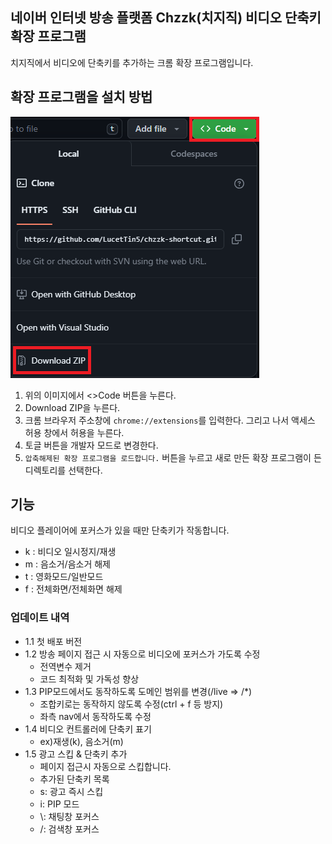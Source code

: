## 네이버 인터넷 방송 플랫폼 Chzzk(치지직) 비디오 단축키 확장 프로그램
치지직에서 비디오에 단축키를 추가하는 크롬 확장 프로그램입니다.

## 확장 프로그램을 설치 방법
![image](img_guide_1.png)
1. 위의 이미지에서 <>Code 버튼을 누른다.
2. Download ZIP을 누른다.
3. 크롬 브라우저 주소창에 `chrome://extensions`를 입력한다. 그리고 나서 액세스 허용 창에서 허용을 누른다.
4. 토글 버튼을 개발자 모드로 변경한다.
5. `압축해제된 확장 프로그램을 로드합니다.` 버튼을 누르고 새로 만든 확장 프로그램이 든 디렉토리를 선택한다.

## 기능
비디오 플레이어에 포커스가 있을 때만 단축키가 작동합니다.
* k : 비디오 일시정지/재생
* m : 음소거/음소거 해제
* t : 영화모드/일반모드
* f : 전체화면/전체화면 해제

### 업데이트 내역
* 1.1 첫 배포 버전
* 1.2 방송 페이지 접근 시 자동으로 비디오에 포커스가 가도록 수정
  * 전역변수 제거
  * 코드 최적화 및 가독성 향상
* 1.3 PIP모드에서도 동작하도록 도메인 범위를 변경(/live => /*)
  * 조합키로는 동작하지 않도록 수정(ctrl + f 등 방지)
  * 좌측 nav에서 동작하도록 수정
* 1.4 비디오 컨트롤러에 단축키 표기
  * ex)재생(k), 음소거(m)
* 1.5 광고 스킵 & 단축키 추가
  * 페이지 접근시 자동으로 스킵합니다.
  * 추가된 단축키 목록
  * s: 광고 즉시 스킵
  * i: PIP 모드
  * \\: 채팅창 포커스
  * /: 검색창 포커스
